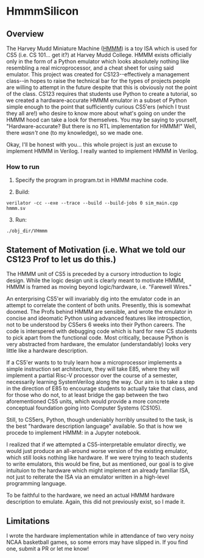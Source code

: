 # HmmmSilicon
## Overview
The Harvey Mudd Miniature Machine ([HMMM](https://www.cs.hmc.edu/~cs5grad/cs5/hmmm/documentation/documentation.html)) is a toy ISA which is used for CS5 (i.e. CS 101...  get it?) at Harvey Mudd College. HMMM exists officially only in the form of a Python emulator which looks absolutely nothing like resembling a real microprocessor, and a cheat sheet for using said emulator. This project was created for CS123--effectively a management class--in hopes to raise the technical bar for the types of projects people are willing to attempt in the future despite that this is obviously not the point of the class. CS123 requires that students use Python to create a tutorial, so we created a hardware-accurate HMMM emulator in a subset of Python simple enough to the point that sufficiently curious CS5'ers (which I trust they all are!) who desire to know more about what's going on under the HMMM hood can take a look for themselves. You may be saying to yourself, "Hardware-accurate? But there is no RTL implementation for HMMM!" Well, there *wasn't* one (to my knowledge), so we made one. 

Okay, I'll be honest with you... this whole project is just an excuse to implement HMMM in Verilog. I really wanted to implement HMMM in Verilog.

### How to run

1. Specify the program in program.txt in HMMM machine code.

2. Build:
```
verilator -cc --exe --trace --build --build-jobs 0 sim_main.cpp hmmm.sv
```

3. Run:
```
./obj_dir/VHmmm
```
## Statement of Motivation (i.e. What we told our CS123 Prof to let us do this.)
The HMMM unit of CS5 is preceded by a cursory introduction to logic design. While the logic design unit is clearly meant to motivate HMMM, HMMM is framed as moving beyond logic/hardware, i.e. "Farewell Wires." 

An enterprising CS5'er will invariably dig into the emulator code in an attempt to correlate the content of both units. Presently, this is somewhat doomed. The Profs behind HMMM are sensible, and wrote the emulator in concise and ideomatic Python using advanced features like introspection, not to be understood by CS5ers 6 weeks into their Python careers. The code is interspered with debugging code which is hard for new CS students to pick apart from the functional code. Most critically, because Python is very abstracted from hardware, the emulator (understandably) looks very little like a hardware description. 

If a CS5'er wants to to truly learn how a microprocessor implements a simple instruction set architecture, they will take E85, where they will implement a partial Risc-V processor over the course of a semester, necessarily learning SystemVerilog along the way. Our aim is to take a step in the direction of E85 to encourage students to actually take that class, and for those who do not, to at least bridge the gap between the two aforementioned CS5 units, which would provide a more concrete conceptual foundation going into Computer Systems (CS105).

Still, to CS5ers, Python, though undeniably horribly unsuited to the task, is the best "hardware description language" available. So that is how we procede to implement HMMM: in a Jupyter notebook.

I realized that if we attempted a CS5-interpretable emulator directly, we would just produce an all-around worse version of the existing emulator, which still looks nothing like hardware. If we were trying to teach students to write emulators, this would be fine, but as mentioned, our goal is to give intuituion to the hardware which might implement an already familiar ISA, not just to reiterate the ISA via an emulator written in a high-level programming language.

To be faithful to the hardware, we need an actual HMMM hardware description to emulate. Again, this did not previously exist, so I made it.

## Limitations
I wrote the hardware implementation while in attendance of two very noisy NCAA basketball games, so some errors may have slipped in. If you find one, submit a PR or let me know!
